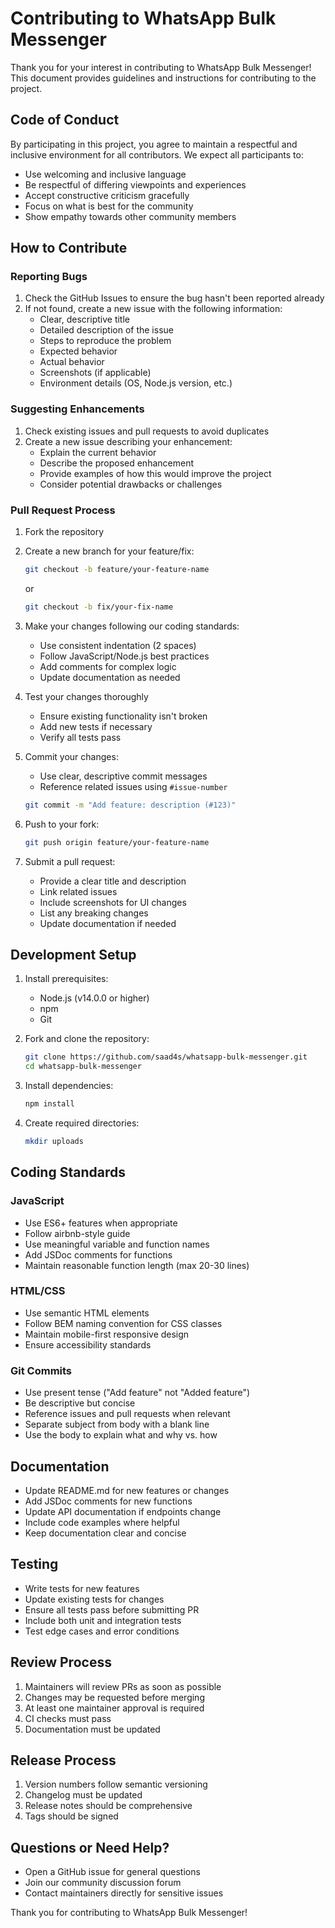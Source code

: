 # Contributing to WhatsApp Bulk Messenger

Thank you for your interest in contributing to WhatsApp Bulk Messenger! This document provides guidelines and instructions for contributing to the project.

## Code of Conduct

By participating in this project, you agree to maintain a respectful and inclusive environment for all contributors. We expect all participants to:

- Use welcoming and inclusive language
- Be respectful of differing viewpoints and experiences
- Accept constructive criticism gracefully
- Focus on what is best for the community
- Show empathy towards other community members

## How to Contribute

### Reporting Bugs

1. Check the GitHub Issues to ensure the bug hasn't been reported already
2. If not found, create a new issue with the following information:
   - Clear, descriptive title
   - Detailed description of the issue
   - Steps to reproduce the problem
   - Expected behavior
   - Actual behavior
   - Screenshots (if applicable)
   - Environment details (OS, Node.js version, etc.)

### Suggesting Enhancements

1. Check existing issues and pull requests to avoid duplicates
2. Create a new issue describing your enhancement:
   - Explain the current behavior
   - Describe the proposed enhancement
   - Provide examples of how this would improve the project
   - Consider potential drawbacks or challenges

### Pull Request Process

1. Fork the repository
2. Create a new branch for your feature/fix:
   ```bash
   git checkout -b feature/your-feature-name
   ```
   or
   ```bash
   git checkout -b fix/your-fix-name
   ```

3. Make your changes following our coding standards:
   - Use consistent indentation (2 spaces)
   - Follow JavaScript/Node.js best practices
   - Add comments for complex logic
   - Update documentation as needed

4. Test your changes thoroughly
   - Ensure existing functionality isn't broken
   - Add new tests if necessary
   - Verify all tests pass

5. Commit your changes:
   - Use clear, descriptive commit messages
   - Reference related issues using `#issue-number`
   ```bash
   git commit -m "Add feature: description (#123)"
   ```

6. Push to your fork:
   ```bash
   git push origin feature/your-feature-name
   ```

7. Submit a pull request:
   - Provide a clear title and description
   - Link related issues
   - Include screenshots for UI changes
   - List any breaking changes
   - Update documentation if needed

## Development Setup

1. Install prerequisites:
   - Node.js (v14.0.0 or higher)
   - npm
   - Git

2. Fork and clone the repository:
   ```bash
   git clone https://github.com/saad4s/whatsapp-bulk-messenger.git
   cd whatsapp-bulk-messenger
   ```

3. Install dependencies:
   ```bash
   npm install
   ```

4. Create required directories:
   ```bash
   mkdir uploads
   ```

## Coding Standards

### JavaScript

- Use ES6+ features when appropriate
- Follow airbnb-style guide
- Use meaningful variable and function names
- Add JSDoc comments for functions
- Maintain reasonable function length (max 20-30 lines)

### HTML/CSS

- Use semantic HTML elements
- Follow BEM naming convention for CSS classes
- Maintain mobile-first responsive design
- Ensure accessibility standards

### Git Commits

- Use present tense ("Add feature" not "Added feature")
- Be descriptive but concise
- Reference issues and pull requests when relevant
- Separate subject from body with a blank line
- Use the body to explain what and why vs. how

## Documentation

- Update README.md for new features or changes
- Add JSDoc comments for new functions
- Update API documentation if endpoints change
- Include code examples where helpful
- Keep documentation clear and concise

## Testing

- Write tests for new features
- Update existing tests for changes
- Ensure all tests pass before submitting PR
- Include both unit and integration tests
- Test edge cases and error conditions

## Review Process

1. Maintainers will review PRs as soon as possible
2. Changes may be requested before merging
3. At least one maintainer approval is required
4. CI checks must pass
5. Documentation must be updated

## Release Process

1. Version numbers follow semantic versioning
2. Changelog must be updated
3. Release notes should be comprehensive
4. Tags should be signed

## Questions or Need Help?

- Open a GitHub issue for general questions
- Join our community discussion forum
- Contact maintainers directly for sensitive issues

Thank you for contributing to WhatsApp Bulk Messenger!
